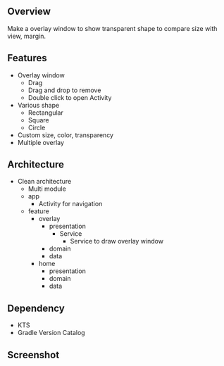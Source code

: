 ## Overview
Make a overlay window to show transparent shape to compare size with view, margin.

## Features
- Overlay window
    - Drag
    - Drag and drop to remove
    - Double click to open Activity
- Various shape
    - Rectangular
    - Square
    - Circle
- Custom size, color, transparency
- Multiple overlay

## Architecture
- Clean architecture
    - Multi module
    - app
        - Activity for navigation
    - feature
        - overlay
            - presentation
                - Service
                    - Service to draw overlay window
            - domain
            - data
        - home
            - presentation
            - domain
            - data

## Dependency
- KTS
- Gradle Version Catalog

## Screenshot
